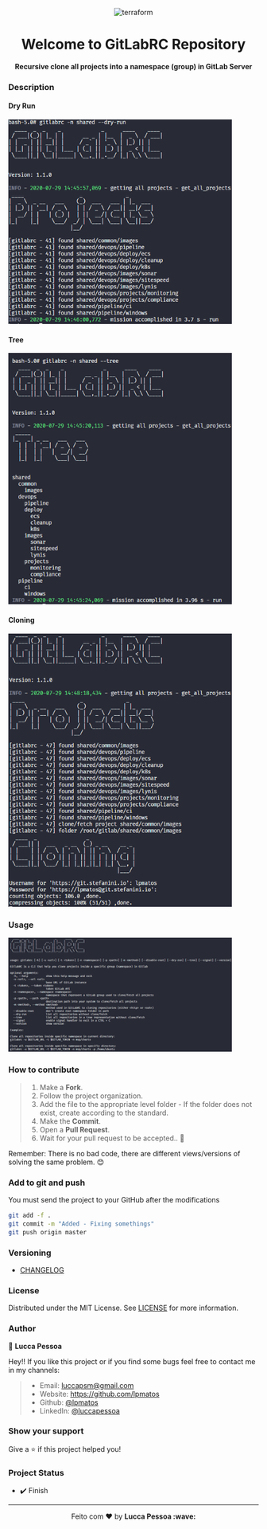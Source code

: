 <p align="center">
  <img alt="terraform" src="https://natanfelles.github.io/assets/img_posts/gitlab.png" width="250px" float="center"/>
</p>

<h1 align="center">Welcome to GitLabRC Repository</h1>

<p align="center">
  <strong>Recursive clone all projects into a namespace (group) in GitLab Server</strong>
</p>

### Description

#### Dry Run

<p align="left">
  <img alt="dry-run" src="docs/dry-run.png" width="450px" float="center"/>
</p>

#### Tree

<p align="left">
  <img alt="tree" src="docs/tree.png" width="450px" float="center"/>
</p>

#### Cloning

<p align="left">
  <img alt="cloning" src="docs/cloning.png" width="450px" float="center"/>
</p>

### Usage

<p align="left">
  <img alt="arguments" src="docs/arguments.png" width="450px" float="center"/>
</p>

### How to contribute

>
> 1. Make a **Fork**.
> 2. Follow the project organization.
> 3. Add the file to the appropriate level folder - If the folder does not exist, create according to the standard.
> 4. Make the **Commit**.
> 5. Open a **Pull Request**.
> 6. Wait for your pull request to be accepted.. 🚀
>
Remember: There is no bad code, there are different views/versions of solving the same problem. 😊

### Add to git and push

You must send the project to your GitHub after the modifications

```bash
git add -f .
git commit -m "Added - Fixing somethings"
git push origin master
```

### Versioning

- [CHANGELOG](CHANGELOG.md)

### License

Distributed under the MIT License. See [LICENSE](LICENSE) for more information.

### Author

👤 **Lucca Pessoa**

Hey!! If you like this project or if you find some bugs feel free to contact me in my channels:

> * Email: luccapsm@gmail.com
> * Website: https://github.com/lpmatos
> * Github: [@lpmatos](https://github.com/lpmatos)
> * LinkedIn: [@luccapessoa](https://www.linkedin.com/in/lucca-pessoa-4abb71138/)

### Show your support

Give a ⭐️ if this project helped you!

### Project Status

* ✔️ Finish

---

<p align="center">Feito com ❤️ by <strong>Lucca Pessoa :wave:</p>
